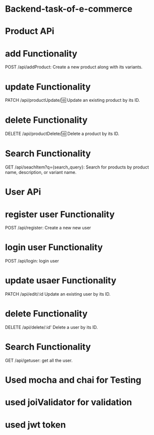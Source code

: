 # Backend-task-of-e-commerce


# Product APi

# add Functionality
POST /api/addProduct: Create a new product along with its variants.
# update Functionality
PATCH /api/productUpdate/:id: Update an existing product by its ID.
# delete Functionality
DELETE /api/productDelete/:id: Delete a product by its ID.
# Search Functionality
GET /api/seachItem?q={search_query}: Search for products by product name, description, or variant name.

# User APi

# register user Functionality
POST /api/register: Create a new new user
# login user Functionality
POST /api/login: login user
# update usaer Functionality
PATCH /api/edit/:id Update an existing user by its ID.
# delete Functionality
DELETE /api/delete/:id' Delete a user by its ID.
# Search Functionality
GET /api/getuser: get all the user.

# Used mocha and chai for  Testing 
# used joiValidator for validation 
# used jwt token 